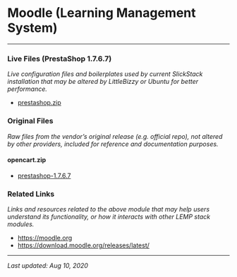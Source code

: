 # Moodle (Learning Management System)

----

### Live Files (PrestaShop 1.7.6.7)

*Live configuration files and boilerplates used by current SlickStack installation that may be altered by LittleBizzy or Ubuntu for better performance.*

* [prestashop.zip](prestashop.zip)

### Original Files

*Raw files from the vendor’s original release (e.g. official repo), not altered by other providers, included for reference and documentation purposes.*

#### opencart.zip

* [prestashop-1.7.6.7](prestashop-1.7.6.7)

### Related Links

*Links and resources related to the above module that may help users understand its functionality, or how it interacts with other LEMP stack modules.*

* https://moodle.org
* https://download.moodle.org/releases/latest/

----

*Last updated: Aug 10, 2020*
